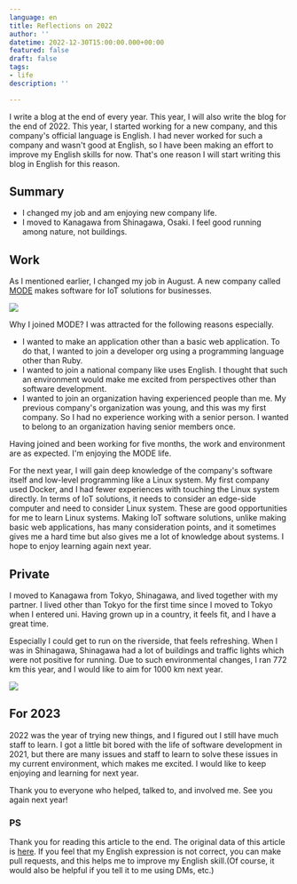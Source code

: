 ```yaml
---
language: en
title: Reflections on 2022
author: ''
datetime: 2022-12-30T15:00:00.000+00:00
featured: false
draft: false
tags:
- life
description: ''

---
```

I write a blog at the end of every year. This year, I will also write the blog for the end of 2022. This year, I started working for a new company, and this company's official language is English. I had never worked for such a company and wasn't good at English, so I have been making an effort to improve my English skills for now. That's one reason I will start writing this blog in English for this reason.

## Summary

* I changed my job and am enjoying new company life.
* I moved to Kanagawa from Shinagawa, Osaki. I feel good running among nature, not buildings.

## Work

As I mentioned earlier, I changed my job in August. A new company called [MODE](https://www.tinkermode.com/) makes software for IoT solutions for businesses.

![](/assets/images/contents/2022-12-31-computer_girl.png)

Why I joined MODE? I was attracted for the following reasons especially.

* I wanted to make an application other than a basic web application. To do that, I wanted to join a developer org using a programming language other than Ruby.
* I wanted to join a national company like uses English. I thought that such an environment would make me excited from perspectives other than software development.
* I wanted to join an organization having experienced people than me. My previous company's organization was young, and this was my first company. So I had no experience working with a senior person. I wanted to belong to an organization having senior members once.

Having joined and been working for five months, the work and environment are as expected. I'm enjoying the MODE life.

For the next year, I will gain deep knowledge of the company's software itself and low-level programming like a Linux system. My first company used Docker, and I had fewer experiences with touching the Linux system directly. In terms of IoT solutions, it needs to consider an edge-side computer and need to consider Linux system. These are good opportunities for me to learn Linux systems. Making IoT software solutions, unlike making basic web applications, has many consideration points, and it sometimes gives me a hard time but also gives me a lot of knowledge about systems. I hope to enjoy learning again next year.

## Private

I moved to Kanagawa from Tokyo, Shinagawa, and lived together with my partner. I lived other than Tokyo for the first time since I moved to Tokyo when I entered uni. Having grown up in a country, it feels fit, and I have a great time.

Especially I could get to run on the riverside, that feels refreshing. When I was in Shinagawa, Shinagawa had a lot of buildings and traffic lights which were not positive for running. Due to such environmental changes, I ran 772 km this year, and I would like to aim for 1000 km next year.

![](/assets/images/contents/2022-12-31-img_0980.PNG)

## For 2023

2022 was the year of trying new things, and I figured out I still have much staff to learn. I got a little bit bored with the life of software development in 2021, but there are many issues and staff to learn to solve these issues in my current environment, which makes me excited. I would like to keep enjoying and learning for next year.

Thank you to everyone who helped, talked to, and involved me. See you again next year!

### PS

Thank you for reading this article to the end.
The original data of this article is [here](https://github.com/yoshixi/yoshixi-blog/blob/main/src/contents/en/the-state-of-2022.md). If you feel that my English expression is not correct, you can make pull requests, and this helps me to improve my English skill.(Of course, it would also be helpful if you tell it to me using DMs, etc.)